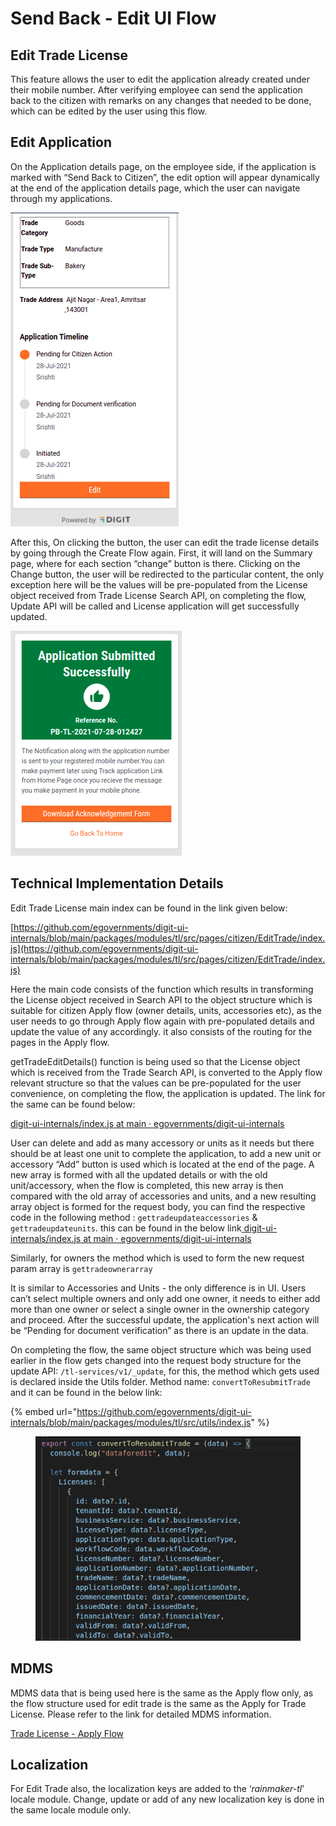 # Send Back - Edit UI Flow

## **Edit Trade License**

This feature allows the user to edit the application already created under their mobile number. After verifying employee can send the application back to the citizen with remarks on any changes that needed to be done, which can be edited by the user using this flow.

## **Edit Application**

On the Application details page, on the employee side, if the application is marked with “Send Back to Citizen”, the edit option will appear dynamically at the end of the application details page, which the user can navigate through my applications.

![](<../../../../../.gitbook/assets/image (166).png>)

After this, On clicking the button, the user can edit the trade license details by going through the Create Flow again. First, it will land on the Summary page, where for each section “change” button is there. Clicking on the Change button, the user will be redirected to the particular content, the only exception here will be the values will be pre-populated from the License object received from Trade License Search API, on completing the flow, Update API will be called and License application will get successfully updated.

![Acknowledgement Screen](<../../../../../.gitbook/assets/image (125).png>)

## **Technical Implementation Details**

Edit Trade License main index can be found in the link given below:

[https://github.com/egovernments/digit-ui-internals/blob/main/packages/modules/tl/src/pages/citizen/EditTrade/index.js](https://github.com/egovernments/digit-ui-internals/blob/main/packages/modules/tl/src/pages/citizen/EditTrade/index.js)

Here the main code consists of the function which results in transforming the License object received in Search API to the object structure which is suitable for citizen Apply flow (owner details, units, accessories etc), as the user needs to go through Apply flow again with pre-populated details and update the value of any accordingly. it also consists of the routing for the pages in the Apply flow.

getTradeEditDetails() function is being used so that the License object which is received from the Trade Search API, is converted to the Apply flow relevant structure so that the values can be pre-populated for the user convenience, on completing the flow, the application is updated. The link for the same can be found below:

[<img src="https://github.com/fluidicon.png" alt="" data-size="line">digit-ui-internals/index.js at main · egovernments/digit-ui-internals](https://github.com/egovernments/digit-ui-internals/blob/main/packages/modules/tl/src/pages/citizen/EditTrade/index.js)

User can delete and add as many accessory or units as it needs but there should be at least one unit to complete the application, to add a new unit or accessory “Add” button is used which is located at the end of the page. A new array is formed with all the updated details or with the old unit/accessory, when the flow is completed, this new array is then compared with the old array of accessories and units, and a new resulting array object is formed for the request body, you can find the respective code in the following method : `gettradeupdateaccessories` & `gettradeupdateunits`. this can be found in the below link[ <img src="https://github.com/fluidicon.png" alt="" data-size="line">digit-ui-internals/index.js at main · egovernments/digit-ui-internals](https://github.com/egovernments/digit-ui-internals/blob/main/packages/modules/tl/src/utils/index.js)

Similarly, for owners the method which is used to form the new request param array is `gettradeownerarray`

It is similar to Accessories and Units - the only difference is in UI. Users can’t select multiple owners and only add one owner, it needs to either add more than one owner or select a single owner in the ownership category and proceed. After the successful update, the application's next action will be “Pending for document verification” as there is an update in the data.

On completing the flow, the same object structure which was being used earlier in the flow gets changed into the request body structure for the update API: `/tl-services/v1/_update`, for this, the method which gets used is declared inside the Utils folder. Method name: `convertToResubmitTrade` and it can be found in the below link:

{% embed url="https://github.com/egovernments/digit-ui-internals/blob/main/packages/modules/tl/src/utils/index.js" %}

<figure><img src="../../../../../.gitbook/assets/image (2).png" alt=""><figcaption></figcaption></figure>

## **MDMS**

MDMS data that is being used here is the same as the Apply flow only, as the flow structure used for edit trade is the same as the Apply for Trade License. Please refer to the link for detailed MDMS information.

[Trade License - Apply Flow](./)

## **Localization**

For Edit Trade also, the localization keys are added to the ‘_rainmaker-tl_’ locale module. Change, update or add of any new localization key is done in the same locale module only.
